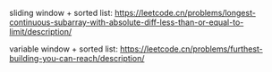 sliding window + sorted list:
https://leetcode.cn/problems/longest-continuous-subarray-with-absolute-diff-less-than-or-equal-to-limit/description/

variable window + sorted list:
https://leetcode.cn/problems/furthest-building-you-can-reach/description/